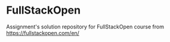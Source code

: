 # FullStackOpen
Assignment's solution repository for FullStackOpen course from https://fullstackopen.com/en/
